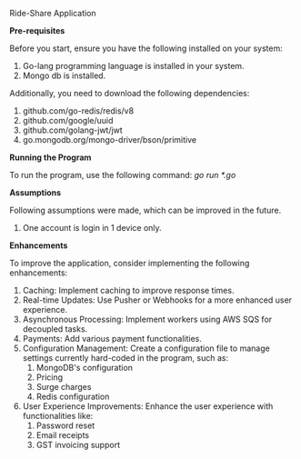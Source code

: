 Ride-Share Application

<b>Pre-requisites</b>

Before you start, ensure you have the following installed on your system:
   1. Go-lang programming language is installed in your system.
   2. Mongo db is installed.

Additionally, you need to download the following dependencies:
   1. github.com/go-redis/redis/v8
   2. github.com/google/uuid
   3. github.com/golang-jwt/jwt
   4. go.mongodb.org/mongo-driver/bson/primitive

<b>Running the Program</b>

To run the program, use the following command:
<i>go run *.go</i>

<b>Assumptions</b>

Following assumptions were made, which can be improved in the future.
1. One account is login in 1 device only.

<b>Enhancements</b>

To improve the application, consider implementing the following enhancements:
1. Caching: Implement caching to improve response times.
2. Real-time Updates: Use Pusher or Webhooks for a more enhanced user experience.
3. Asynchronous Processing: Implement workers using AWS SQS for decoupled tasks.
4. Payments: Add various payment functionalities.
5. Configuration Management: Create a configuration file to manage settings currently hard-coded in the program, such as:
   1. MongoDB's configuration
   2. Pricing
   3. Surge charges
   4. Redis configuration
6. User Experience Improvements: Enhance the user experience with functionalities like:
   1. Password reset
   2. Email receipts
   3. GST invoicing support